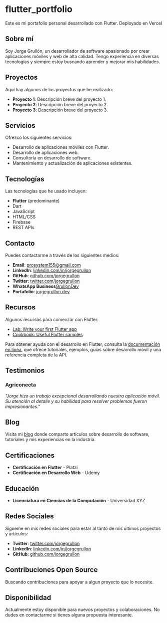 # flutter_portfolio

Este es mi portafolio personal desarrollado con Flutter. Deployado en Vercel

## Sobre mí

Soy Jorge Grullón, un desarrollador de software apasionado por crear aplicaciones móviles y web de alta calidad. Tengo experiencia en diversas tecnologías y siempre estoy buscando aprender y mejorar mis habilidades.

## Proyectos

Aquí hay algunos de los proyectos que he realizado:

- **Proyecto 1**: Descripción breve del proyecto 1.
- **Proyecto 2**: Descripción breve del proyecto 2.
- **Proyecto 3**: Descripción breve del proyecto 3.

## Servicios

Ofrezco los siguientes servicios:

- Desarrollo de aplicaciones móviles con Flutter.
- Desarrollo de aplicaciones web.
- Consultoría en desarrollo de software.
- Mantenimiento y actualización de aplicaciones existentes.

## Tecnologías

Las tecnologías que he usado incluyen:

- **Flutter** (predominante)
- Dart
- JavaScript
- HTML/CSS
- Firebase
- REST APIs

## Contacto

Puedes contactarme a través de los siguientes medios:

- **Email**: prosystem155@gmail.com
- **LinkedIn**: [linkedin.com/in/jorgegrullon](https://www.linkedin.com/in/jorge-luis-grullón-marroquin)
- **GitHub**: [github.com/jorgegrullon](https://github.com/GrullonDev)
- **Twitter**: [twitter.com/jorgegrullon](https://x.com/JorgeLuisGM8)
- **WhatsApp Business**[GrullonDev](https://wa.me/+50242909548)
- **Portafolio**: [jorgegrullon.dev](https://jorgegrullon.dev)

## Recursos

Algunos recursos para comenzar con Flutter:

- [Lab: Write your first Flutter app](https://docs.flutter.dev/get-started/codelab)
- [Cookbook: Useful Flutter samples](https://docs.flutter.dev/cookbook)

Para obtener ayuda con el desarrollo en Flutter, consulta la [documentación en línea](https://docs.flutter.dev/), que ofrece tutoriales, ejemplos, guías sobre desarrollo móvil y una referencia completa de la API.

## Testimonios

### Agriconecta

_"Jorge hizo un trabajo excepcional desarrollando nuestra aplicación móvil. Su atención al detalle y su habilidad para resolver problemas fueron impresionantes."_

<!-- ### Cliente 2
*"Recomiendo a Jorge sin dudarlo. Su conocimiento en Flutter y su capacidad para entregar proyectos a tiempo son invaluables."* -->

## Blog

Visita mi [blog](https://jorgegrullon.dev/blog) donde comparto artículos sobre desarrollo de software, tutoriales y mis experiencias en la industria.

## Certificaciones

- **Certificación en Flutter** - Platzi
- **Certificación en Desarrollo Web** - Udemy

## Educación

- **Licenciatura en Ciencias de la Computación** - Universidad XYZ

## Redes Sociales

Sígueme en mis redes sociales para estar al tanto de mis últimos proyectos y artículos:

- **Twitter**: [twitter.com/jorgegrullon](https://x.com/JorgeLuisGM8)
- **LinkedIn**: [linkedin.com/in/jorgegrullon]('https://www.linkedin.com/in/jorge-luis-grullón-marroquin)
- **GitHub**: [github.com/jorgegrullon](https://github.com/GrullonDev)

## Contribuciones Open Source

Buscando contribuciones para apoyar a algun proyecto que lo necesite.

<!-- He contribuido a varios proyectos de código abierto, incluyendo:

- **Proyecto Open Source 1**: Descripción breve del proyecto y mi contribución.
- **Proyecto Open Source 2**: Descripción breve del proyecto y mi contribución. -->

## Disponibilidad

Actualmente estoy disponible para nuevos proyectos y colaboraciones. No dudes en contactarme si tienes alguna propuesta interesante.
